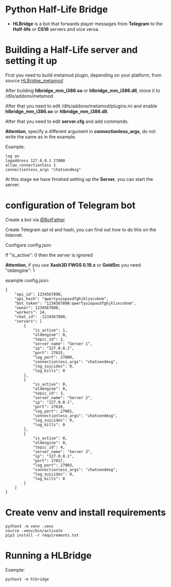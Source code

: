 # Python Half-Life Bridge

* **HLBridge** is a bot that forwards player messages from **Telegram** to the **Half-life** or **CS16** servers and vice versa.

# Building a Half-Life server and setting it up

First you need to build metamod plugin, depending on your platform, from source [HLBridge_metamod](https://github.com/Half-Life-Collective/HLBridge_metamod)

After building **hlbridge_mm_i386.so** or **hlbridge_mm_i386.dll**, move it to <gamedir>/dlls/addons/metamod

After that you need to edit <gamedir>/dlls/addons/metamod/plugins.ini and enable **hlbridge_mm_i386.so** or **hlbridge_mm_i386.dll**.

After that you need to edit **server.cfg** and add commands.

**Attention**, specify a different argument in **connectionless_args**, do not write the same as in the example.

Example:
```
log on
logaddress 127.0.0.1 27000
allow_connectionless 1
connectionless_args "chatsendmsg"
```

At this stage we have finished setting up the **Server**, you can start the server.

# configuration of Telegram bot

Create a bot via [@BotFather](https://t.me/botfather)

Create Telegram api id and hash, you can find out how to do this on the Internet.

Configure config.json

If "is_active": 0 then the server is ignored

**Attention**, if you use **Xash3D FWGS 0.19.x** or **GoldSrc** you need "oldengine": 1

example config.json:
```
{
    "api_id": 1234567890,
    "api_hash": "qwertyuiopasdfghjklzxcvbnm",
    "bot_token": "1234567890:qwertyuiopasdfghjklzxcvbnm",
    "owner": 1234567890,
    "workers": 24,
    "chat_id": -1234567890,
    "servers": [
        {
            "is_active": 1,
            "oldengine": 0,
            "topic_id": 2,
            "server_name": "Server 1",
            "ip": "127.0.0.1",
            "port": 27015,
            "log_port": 27000,
            "connectionless_args": "chatsendmsg",
            "log_suicides": 0,
            "log_kills": 0
        },
        {
            "is_active": 0,
            "oldengine": 0,
            "topic_id": 3,
            "server_name": "Server 2",
            "ip": "127.0.0.1",
            "port": 27016,
            "log_port": 27001,
            "connectionless_args": "chatsendmsg",
            "log_suicides": 0,
            "log_kills": 0
        },
        {
            "is_active": 0,
            "oldengine": 0,
            "topic_id": 4,
            "server_name": "Server 3",
            "ip": "127.0.0.1",
            "port": 27017,
            "log_port": 27003,
            "connectionless_args": "chatsendmsg",
            "log_suicides": 0,
            "log_kills": 0
        }
    ]
}

```


# Create venv and install requirements

```
python3 -m venv .venv
source .venv/bin/activate
pip3 install -r requirements.txt
```

# Running a HLBridge

Example:
```
python3 -m hlbridge
```
